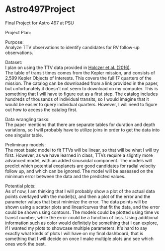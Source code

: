 # Astro497Project
Final Project for Astro 497 at PSU

Project Plan:

Purpose:  
Analyze TTV observations to identify candidates for RV follow-up observations.  

Dataset:  
I plan on using the TTV data provided in [Holczer et al. (2016)](https://iopscience.iop.org/article/10.3847/0067-0049/225/1/9).  
The table of transit times comes from the Kepler mission, and consists of 2,599 Kepler Objects of Interests. This covers the full 17 quarters of the mission. The catalog can be downloaded from a link provided in the paper, but unfortunately it doesn't not seem to download on my computer. This is something that I will have to figure out as a first step. The catalog includes hundreds of thousands of individual transits, so I would imagine that it would be easier to query individual quarters. However, I will need to figure out how to access the catalog first.   

Data wrangling tasks:  
The paper mentions that there are separate tables for duration and depth variations, so I will probably have to utilize joins in order to get the data into one singular table.  

Preliminary models:  
The most basic model to fit TTVs will be linear, so that will be what I will try first. However, as we have learned in class, TTVs require a slightly more advanced model, with an added sinusoidal component. The models will predict which potential exoplanets are good candidates for radial velocity follow up, and which can be ignored. The model will be assessed on the minimum error between the data and the predicted values.  

Potential plots:  
As of now, I am thinking that I will probably show a plot of the actual data points overlayed with the model(s), and then a plot of the error and the parameter values that best minimize the error. The data points will be shown using a scatter plots and linear/curves that fit the data, and the error could be shown using contours. The models could be plotted using time vs transit number, while the error could be a function of loss. Using additional information such as color would definitely be something that I can explore, if I wanted my plots to showcase multiple parameters. It's hard to say exactly what kinds of plots I will have on my final dashboard, that is something that I will decide on once I make multiple plots and see which ones work the best.
